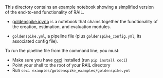 This directory contains an example notebook showing a simplified version of the end-to-end functionality of RAIL.

- [goldenspike.ipynb](https://lsstdescrail.readthedocs.io/en/latest/source/other-notebooks.html#goldenspike-an-example-of-an-end-to-end-analysis-using-rail) is a notebook that chains together the functionality of the creation, estimation, and evaluation modules.

- `goldenspike.yml`, a pipeline file (plus `goldenspike_config.yml`, its associated config file).

To run the pipeline file from the command line, you must:
- Make sure you have [ceci](https://github.com/LSSTDESC/ceci) installed (run `pip install ceci`)
- Point your shell to the root of your RAIL directory
- Run `ceci examples/goldenspike_examples/goldenspike.yml`